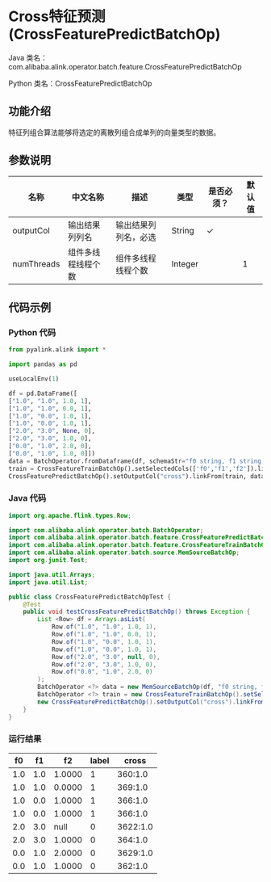 # Cross特征预测 (CrossFeaturePredictBatchOp)
Java 类名：com.alibaba.alink.operator.batch.feature.CrossFeaturePredictBatchOp

Python 类名：CrossFeaturePredictBatchOp


## 功能介绍
特征列组合算法能够将选定的离散列组合成单列的向量类型的数据。

## 参数说明


| 名称 | 中文名称 | 描述 | 类型 | 是否必须？ | 默认值 |
| --- | --- | --- | --- | --- | --- |
| outputCol | 输出结果列列名 | 输出结果列列名，必选 | String | ✓ |  |
| numThreads | 组件多线程线程个数 | 组件多线程线程个数 | Integer |  | 1 |


## 代码示例
### Python 代码
```python
from pyalink.alink import *

import pandas as pd

useLocalEnv(1)

df = pd.DataFrame([
["1.0", "1.0", 1.0, 1],
["1.0", "1.0", 0.0, 1],
["1.0", "0.0", 1.0, 1],
["1.0", "0.0", 1.0, 1],
["2.0", "3.0", None, 0],
["2.0", "3.0", 1.0, 0],
["0.0", "1.0", 2.0, 0],
["0.0", "1.0", 1.0, 0]])
data = BatchOperator.fromDataframe(df, schemaStr="f0 string, f1 string, f2 double, label bigint")
train = CrossFeatureTrainBatchOp().setSelectedCols(['f0','f1','f2']).linkFrom(data)
CrossFeaturePredictBatchOp().setOutputCol("cross").linkFrom(train, data).collectToDataframe()
```
### Java 代码
```java
import org.apache.flink.types.Row;

import com.alibaba.alink.operator.batch.BatchOperator;
import com.alibaba.alink.operator.batch.feature.CrossFeaturePredictBatchOp;
import com.alibaba.alink.operator.batch.feature.CrossFeatureTrainBatchOp;
import com.alibaba.alink.operator.batch.source.MemSourceBatchOp;
import org.junit.Test;

import java.util.Arrays;
import java.util.List;

public class CrossFeaturePredictBatchOpTest {
	@Test
	public void testCrossFeaturePredictBatchOp() throws Exception {
		List <Row> df = Arrays.asList(
			Row.of("1.0", "1.0", 1.0, 1),
			Row.of("1.0", "1.0", 0.0, 1),
			Row.of("1.0", "0.0", 1.0, 1),
			Row.of("1.0", "0.0", 1.0, 1),
			Row.of("2.0", "3.0", null, 0),
			Row.of("2.0", "3.0", 1.0, 0),
			Row.of("0.0", "1.0", 2.0, 0)
		);
		BatchOperator <?> data = new MemSourceBatchOp(df, "f0 string, f1 string, f2 double, label int");
		BatchOperator <?> train = new CrossFeatureTrainBatchOp().setSelectedCols("f0", "f1", "f2").linkFrom(data);
		new CrossFeaturePredictBatchOp().setOutputCol("cross").linkFrom(train, data).print();
	}
}
```

### 运行结果

f0|f1|f2|label|cross
--|--|--|-----|-----
1.0|1.0|1.0000|1|$36$0:1.0
1.0|1.0|0.0000|1|$36$9:1.0
1.0|0.0|1.0000|1|$36$6:1.0
1.0|0.0|1.0000|1|$36$6:1.0
2.0|3.0|null|0|$36$22:1.0
2.0|3.0|1.0000|0|$36$4:1.0
0.0|1.0|2.0000|0|$36$29:1.0
0.0|1.0|1.0000|0|$36$2:1.0
